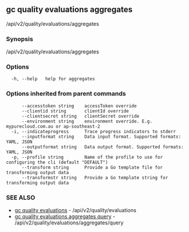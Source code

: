 ## gc quality evaluations aggregates

/api/v2/quality/evaluations/aggregates

### Synopsis

/api/v2/quality/evaluations/aggregates

### Options

```
  -h, --help   help for aggregates
```

### Options inherited from parent commands

```
      --accesstoken string    accessToken override
      --clientid string       clientId override
      --clientsecret string   clientSecret override
      --environment string    environment override. E.g. mypurecloud.com.au or ap-southeast-2
  -i, --indicateprogress      Trace progress indicators to stderr
      --inputformat string    Data input format. Supported formats: YAML, JSON
      --outputformat string   Data output format. Supported formats: YAML, JSON
  -p, --profile string        Name of the profile to use for configuring the cli (default "DEFAULT")
      --transform string      Provide a Go template file for transforming output data
      --transformstr string   Provide a Go template string for transforming output data
```

### SEE ALSO

* [gc quality evaluations](gc_quality_evaluations.html)	 - /api/v2/quality/evaluations
* [gc quality evaluations aggregates query](gc_quality_evaluations_aggregates_query.html)	 - /api/v2/quality/evaluations/aggregates/query


